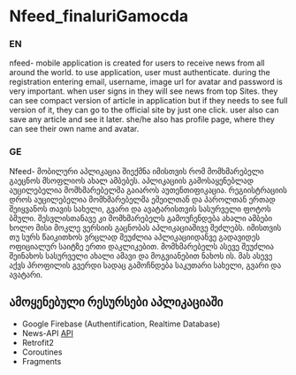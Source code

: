 # Nfeed_finaluriGamocda

### EN   
nfeed- mobile application is created for users to receive news from all around the world. to use application, user must  authenticate. during the registration entering email, username, image url for avatar and password is very important. when user signs in they will see news from top Sites.  they can see compact version of article in application but if they   needs to see full version of it, they can go to the  official site by just one click. user also can save any article and see it later. she/he also has profile page, where they  can see their own name and avatar.


### GE
Nfeed- მობილური აპლიკაცია შიექმნა იმისთვის რომ მომხმარებელი გაეცნოს მსოფლიოს ახალ ამბებეს.
აპლიკაციის გამოსაყენებლად აუცილებელია მომხმარებელმა გაიაროს აუთენთიფიკაცია. რეგიისტრაციის დროს აუცილებელია მომხმარებელმა ემეილთან და პაროლთან ერთად შეიყვანოს თავის სახელი, გვარი და ავატარისთვის სასურველი ფოტოს ბმული.  შესვლისთანავე კი მომხმარებელს გამოუჩენდება ახალი ამბები ხოლო მისი მოკლე ვერსიის გაცნობას აპლიკაციაშივე შეძლებს. იმისთვის თუ სურს წაიკითხოს ვრცლად შეუძლია აპლიკაციიდანვე გადავიდეს ოფიციალურ საიტზე ერთი დაკლიკებით. მომხმარებელს ასევე შეუძლია შეინახოს სასურველი ახალი ამავი და მოგვიანებით ნახოს ის. მას ასევე აქვს პროფილის გვერდი სადაც გამოჩნდება საკუთარი სახელი, გვარი და ავატარი.

## __ამოყენებული რესურსები აპლიკაციაში__ 

- Google Firebase (Authentification, Realtime Database)
- News-API [API](https://newsapi.org/)
- Retrofit2
- Coroutines
- Fragments
